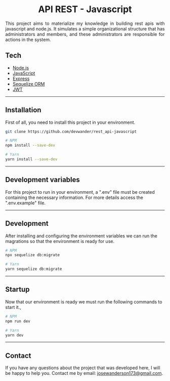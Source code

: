 <h1 align="center">API REST - Javascript</h1>

<p align="justify">
This project aims to materialize my knowledge in building rest apis with javascript and node.js. It simulates a simple organizational structure that has administrators and members, and these administrators are responsible for actions in the system.
</p>

## Tech

- <a href="https://nodejs.org/en/" target="_blank">Node.js</a>
- <a href="https://www.javascript.com/" target="_blank">JavaScript</a>
- <a href="https://expressjs.com/pt-br/" target="_blank">Express</a>
- <a href="https://sequelize.org/" target="_blank">Sequelize ORM</a>
- <a href="https://jwt.io/" target="_blank">JWT</a>

---

## Installation

First of all, you need to install this project in your environment.

```bash
git clone https://github.com/devwander/rest_api-javascript

# NPM
npm install --save-dev

# Yarn
yarn install --save-dev
```

---

## Development variables

For this project to run in your environment, a ".env" file must be created containing the necessary information. For more details access the ".env.example" file.

---

## Development

After installing and configuring the environment variables we can run the magrations so that the environment is ready for use.

```bash
# NPM
npx sequelize db:migrate

# Yarn
yarn sequelize db:migrate
```

---

## Startup

Now that our environment is ready we must run the following commands to start it.,

```bash
# NPM
npm run dev

# Yarn
yarn dev
```

---

## Contact

If you have any questions about the project that was developed here, I will be happy to help you. Contact me by email: josewanderson173@gmail.com.
